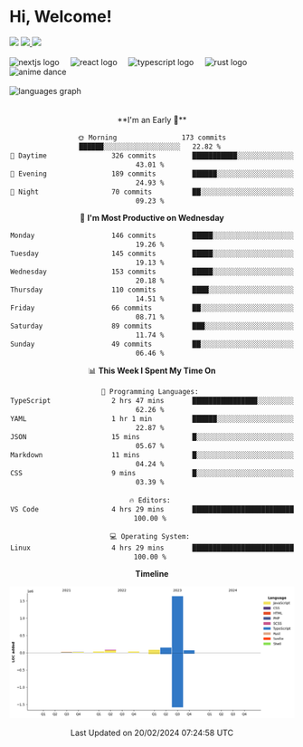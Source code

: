 <div align="center">
  <h1 align="left">
    Hi, Welcome!
  </h1>
  <div align="left">
    <div>
      <img src="https://img.shields.io/github/followers/kraken-afk.svg?style=social&label=Follow&maxAge=2592000" />
      <a href="https://twitter.com/trshppl">
        <img src="https://img.shields.io/twitter/follow/trshppl" />
      </a>
      <a href="https://nv-me.vercel.app">
        <img src="https://img.shields.io/badge/visit-my_site-blue" />
      </a>
    </div>
    <br />
    <div>
      <img src="https://skillicons.dev/icons?i=nextjs" height="40" alt="nextjs logo" />
      <img width="12" />
      <img src="https://skillicons.dev/icons?i=react" height="40" alt="react logo" />
      <img width="12" />
      <img src="https://skillicons.dev/icons?i=ts" height="40" alt="typescript logo" />
      <img width="12" />
      <img src="https://skillicons.dev/icons?i=rust" height="40" alt="rust logo" />
      <img src="https://media.tenor.com/sbvSVkB_hq8AAAAi/anime-dens.gif" alt="anime dance" height="40" />
    </div>
    <br />
    <div>
      <img src="https://github-readme-stats.vercel.app/api/top-langs?username=kraken-afk&locale=en&hide_title=false&layout=compact&card_width=320&langs_count=6&theme=rose_pine&hide_border=true&order=2" height="150" alt="languages graph" />
    </div>
  </div>
  <br />
  <br/>
  <!--START_SECTION:waka-->
**I'm an Early 🐤** 

```text
🌞 Morning                173 commits         ██████░░░░░░░░░░░░░░░░░░░   22.82 % 
🌆 Daytime                326 commits         ███████████░░░░░░░░░░░░░░   43.01 % 
🌃 Evening                189 commits         ██████░░░░░░░░░░░░░░░░░░░   24.93 % 
🌙 Night                  70 commits          ██░░░░░░░░░░░░░░░░░░░░░░░   09.23 % 
```
📅 **I'm Most Productive on Wednesday** 

```text
Monday                   146 commits         █████░░░░░░░░░░░░░░░░░░░░   19.26 % 
Tuesday                  145 commits         █████░░░░░░░░░░░░░░░░░░░░   19.13 % 
Wednesday                153 commits         █████░░░░░░░░░░░░░░░░░░░░   20.18 % 
Thursday                 110 commits         ████░░░░░░░░░░░░░░░░░░░░░   14.51 % 
Friday                   66 commits          ██░░░░░░░░░░░░░░░░░░░░░░░   08.71 % 
Saturday                 89 commits          ███░░░░░░░░░░░░░░░░░░░░░░   11.74 % 
Sunday                   49 commits          ██░░░░░░░░░░░░░░░░░░░░░░░   06.46 % 
```


📊 **This Week I Spent My Time On** 

```text
💬 Programming Languages: 
TypeScript               2 hrs 47 mins       ████████████████░░░░░░░░░   62.26 % 
YAML                     1 hr 1 min          ██████░░░░░░░░░░░░░░░░░░░   22.87 % 
JSON                     15 mins             █░░░░░░░░░░░░░░░░░░░░░░░░   05.67 % 
Markdown                 11 mins             █░░░░░░░░░░░░░░░░░░░░░░░░   04.24 % 
CSS                      9 mins              █░░░░░░░░░░░░░░░░░░░░░░░░   03.39 % 

🔥 Editors: 
VS Code                  4 hrs 29 mins       █████████████████████████   100.00 % 

💻 Operating System: 
Linux                    4 hrs 29 mins       █████████████████████████   100.00 % 
```

**Timeline**

![Lines of Code chart](https://raw.githubusercontent.com/kraken-afk/kraken-afk/main/assets/bar_graph.png)


 Last Updated on 20/02/2024 07:24:58 UTC
<!--END_SECTION:waka-->
</div>
<br />